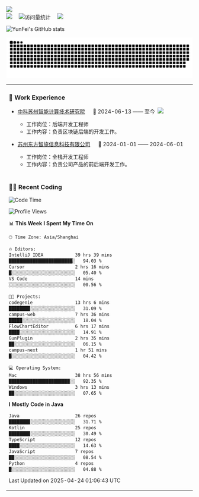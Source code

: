   <!-- dynamic typing effect 动态打字效果 -->
  <div>
    <a href="http://yunfei.plus">
      <img src="https://readme-typing-svg.demolab.com?font=Fira+Code&pause=1000&width=435&lines=console.log(%22Hello%2C%20World%22);祝您今天愉快!&center=true&size=27" />
    </a>
  </div>

  <div>
    <a href="http://yunfei.plus/"><img src="https://img.shields.io/badge/Website-博客-8c36db" /></a>&emsp;
    <!-- visitor -->
    <img src="https://komarev.com/ghpvc/?username=yunfeidog&label=Views&color=orange&style=flat" alt="访问量统计" />&emsp;
    <!-- wakatime -->    
    <a href="https://wakatime.com/@yunfeidog"><img src="https://wakatime.com/badge/user/42d0678c-368b-448b-9a77-5d21c5b55352.svg" /></a>
  </div>

![YunFei's GitHub stats](https://github-readme-stats.vercel.app/api?username=yunfeidog)

![snake](./dist/github-contribution-grid-snake.svg)


<table>

<tr><td>

### 🏢 Work Experience

<img align="right" width="88" src="https://cdn.jsdelivr.net/gh/yunfeidog/yunfeidog/assets/images/yuanze.png" />

- [中科苏州智能计算技术研究院](http://iict.ac.cn/sy) &emsp; 📌 2024-06-13 —— 至今

    - 工作岗位：后端开发工程师
    - 工作内容：负责区块链后端的开发工作。

- [苏州东方智旅信息科技有限公司](http://www.leyoobao.com/) &emsp; 📌 2024-01-01 —— 2024-06-01

    - 工作岗位：全栈开发工程师
    - 工作内容：负责公司产品的前后端开发工作。

</td></tr>

<tr><td>

### 👩‍💻 Recent Coding

<!--START_SECTION:waka-->
![Code Time](http://img.shields.io/badge/Code%20Time-2%2C951%20hrs%2044%20mins-blue)

![Profile Views](http://img.shields.io/badge/Profile%20Views-0-blue)

📊 **This Week I Spent My Time On** 

```text
🕑︎ Time Zone: Asia/Shanghai

🔥 Editors: 
IntelliJ IDEA            39 hrs 39 mins      ████████████████████████░   94.03 % 
Cursor                   2 hrs 16 mins       █░░░░░░░░░░░░░░░░░░░░░░░░   05.40 % 
VS Code                  14 mins             ░░░░░░░░░░░░░░░░░░░░░░░░░   00.56 % 

🐱‍💻 Projects: 
codegenie                13 hrs 6 mins       ████████░░░░░░░░░░░░░░░░░   31.09 % 
campus-web               7 hrs 36 mins       █████░░░░░░░░░░░░░░░░░░░░   18.04 % 
FlowChartEditor          6 hrs 17 mins       ████░░░░░░░░░░░░░░░░░░░░░   14.91 % 
GunPlugin                2 hrs 35 mins       ██░░░░░░░░░░░░░░░░░░░░░░░   06.15 % 
campus-next              1 hr 51 mins        █░░░░░░░░░░░░░░░░░░░░░░░░   04.42 % 

💻 Operating System: 
Mac                      38 hrs 56 mins      ███████████████████████░░   92.35 % 
Windows                  3 hrs 13 mins       ██░░░░░░░░░░░░░░░░░░░░░░░   07.65 % 
```

**I Mostly Code in Java** 

```text
Java                     26 repos            ████████░░░░░░░░░░░░░░░░░   31.71 % 
Kotlin                   25 repos            ████████░░░░░░░░░░░░░░░░░   30.49 % 
TypeScript               12 repos            ████░░░░░░░░░░░░░░░░░░░░░   14.63 % 
JavaScript               7 repos             ██░░░░░░░░░░░░░░░░░░░░░░░   08.54 % 
Python                   4 repos             █░░░░░░░░░░░░░░░░░░░░░░░░   04.88 % 
```




 Last Updated on 2025-04-24 01:06:43 UTC
<!--END_SECTION:waka-->

</td></tr>
<table>
